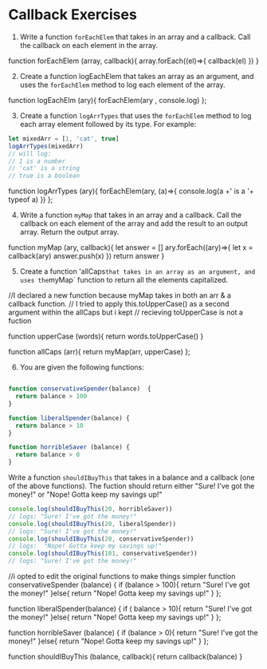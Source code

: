 # Callback Exercises

1. Write a function `forEachElem` that takes in an array and a callback. Call the callback on each element in the array.

function forEachElem (array, callback){
  array.forEach((el)=>{
    callback(el)
  })
}


2. Create a function logEachElem that takes an array as an argument, and uses the `forEachElem` method to log each element of the array.

function logEachElm (ary){
   forEachElem(ary , console.log)
};

3. Create a function `logArrTypes` that uses the `forEachElem` method to log each array element followed by its type. For example:

```js
let mixedArr = [1, 'cat', true]
logArrTypes(mixedArr)
// will log:
// 1 is a number
// 'cat' is a string
// true is a boolean
```
function logArrTypes (ary){
  forEachElem(ary, (a)=>{
    console.log(a +' is a '+ typeof a)
})
};

4. Write a function `myMap` that takes in an array and a callback.
Call the callback on each element of the array and add the result to an output array.
Return the output array.

function myMap (ary, callback){
  let answer = []
  ary.forEach((ary)=>{
    let x = callback(ary)
    answer.push(x)
    })
return answer
}

5. Create a function 'allCaps` that takes in an array as an argument, and uses the `myMap` function to return all the elements capitalized.

//I declared a new function because myMap takes in both an arr & a callback function.
// I tried to apply this.toUpperCase() as a second argument within the allCaps but i kept
// recieving toUpperCase is not a fuction

function upperCase (words){
  return words.toUpperCase()
}

function allCaps (arr){
  return myMap(arr, upperCase)
};

6. You are given the following functions:
```js

function conservativeSpender(balance)  {
  return balance > 100
}

function liberalSpender(balance) {
  return balance > 10
}

function horribleSaver (balance) {
  return balance > 0
}

```

Write a function `shouldIBuyThis` that takes in a balance and a callback (one of the above functions). The fuction should return either
"Sure! I've got the money!" or "Nope! Gotta keep my savings up!"

```js
console.log(shouldIBuyThis(20, horribleSaver))
// logs: "Sure! I've got the money!"
console.log(shouldIBuyThis(20, liberalSpender))
// logs: "Sure! I've got the money!"
console.log(shouldIBuyThis(20, conservativeSpender))
// logs:  "Nope! Gotta keep my savings up!"
console.log(shouldIBuyThis(101, conservativeSpender))
// logs: "Sure! I've got the money!"

```

//i opted to edit the original functions to make things simpler
function conservativeSpender (balance) {
  if (balance > 100){
    return "Sure! I've got the money!"
  }else{
    return "Nope! Gotta keep my savings up!"
  }
};

function liberalSpender(balance) {
  if ( balance > 10){
    return "Sure! I've got the money!"
      }else{
    return "Nope! Gotta keep my savings up!"
      }
};

function horribleSaver (balance) {
  if (balance > 0){
    return "Sure! I've got the money!"
  }else{
    return "Nope! Gotta keep my savings up!"
  }
};

function shouldIBuyThis (balance, callback){
  return callback(balance)
}
